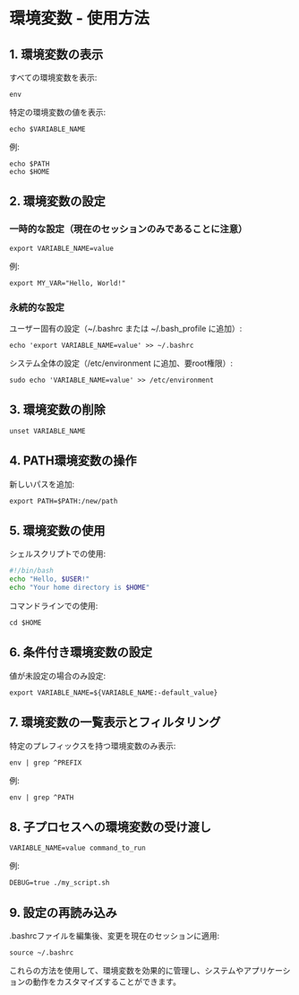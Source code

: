 # 環境変数 - 使用方法

## 1. 環境変数の表示

すべての環境変数を表示:
```
env
```

特定の環境変数の値を表示:
```
echo $VARIABLE_NAME
```

例:
```
echo $PATH
echo $HOME
```

## 2. 環境変数の設定

### 一時的な設定（現在のセッションのみであることに注意）

```
export VARIABLE_NAME=value
```

例:
```
export MY_VAR="Hello, World!"
```

### 永続的な設定

ユーザー固有の設定（~/.bashrc または ~/.bash_profile に追加）:
```
echo 'export VARIABLE_NAME=value' >> ~/.bashrc
```

システム全体の設定（/etc/environment に追加、要root権限）:
```
sudo echo 'VARIABLE_NAME=value' >> /etc/environment
```

## 3. 環境変数の削除

```
unset VARIABLE_NAME
```

## 4. PATH環境変数の操作

新しいパスを追加:
```
export PATH=$PATH:/new/path
```

## 5. 環境変数の使用

シェルスクリプトでの使用:
```bash
#!/bin/bash
echo "Hello, $USER!"
echo "Your home directory is $HOME"
```

コマンドラインでの使用:
```
cd $HOME
```

## 6. 条件付き環境変数の設定

値が未設定の場合のみ設定:
```
export VARIABLE_NAME=${VARIABLE_NAME:-default_value}
```

## 7. 環境変数の一覧表示とフィルタリング

特定のプレフィックスを持つ環境変数のみ表示:
```
env | grep ^PREFIX
```

例:
```
env | grep ^PATH
```

## 8. 子プロセスへの環境変数の受け渡し

```
VARIABLE_NAME=value command_to_run
```

例:
```
DEBUG=true ./my_script.sh
```

## 9. 設定の再読み込み

.bashrcファイルを編集後、変更を現在のセッションに適用:
```
source ~/.bashrc
```

これらの方法を使用して、環境変数を効果的に管理し、システムやアプリケーションの動作をカスタマイズすることができます。
